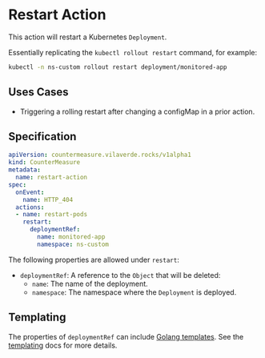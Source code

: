 # Restart Action

This action will restart a Kubernetes `Deployment`.

Essentially replicating the `kubectl rollout restart` command,
for example:

```bash
kubectl -n ns-custom rollout restart deployment/monitored-app
```

## Uses Cases

* Triggering a rolling restart after changing a configMap in a prior action.

## Specification

```yaml
apiVersion: countermeasure.vilaverde.rocks/v1alpha1
kind: CounterMeasure
metadata:
  name: restart-action
spec:
  onEvent:
    name: HTTP_404
  actions:
  - name: restart-pods
    restart:
      deploymentRef: 
        name: monitored-app
        namespace: ns-custom
```

The following properties are allowed under `restart`:

* `deploymentRef`: A reference to the `Object` that will be deleted:
  * `name`: The name of the deployment.
  * `namespace`: The namespace where the `Deployment` is deployed.

## Templating

The properties of `deploymentRef` can include [Golang templates](https://pkg.go.dev/text/template).
See the [templating](templating.md) docs for more details.
